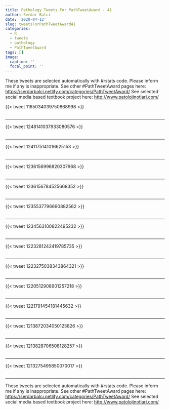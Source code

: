 ```yaml
---
title: Pathology Tweets For PathTweetAward - 41
author: Serdar Balci
date: '2020-04-12'
slug: tweetsForPathTweetAward41
categories:
  - R
  - tweets
  - pathology
  - PathTweetAward
tags: []
image:
  caption: ''
  focal_point: ''
---
```



These tweets are selected automatically with #rstats code. Please inform me if any is inappropriate.
See other #PathTweetAward pages here: https://serdarbalci.netlify.com/categories/PathTweetAward/ 
See selected social media based textbook project here: http://www.patolojinotlari.com/

{{< tweet 1165034039750868998 >}}
<br>
<br>
<hr>
{{< tweet 1248141037933080576 >}}
<br>
<br>
<hr>
{{< tweet 1241175141016625153 >}}
<br>
<br>
<hr>
{{< tweet 1236156996820307968 >}}
<br>
<br>
<hr>
{{< tweet 1236156784525668352 >}}
<br>
<br>
<hr>
{{< tweet 1235537796690882562 >}}
<br>
<br>
<hr>
{{< tweet 1234563100822495232 >}}
<br>
<br>
<hr>
{{< tweet 1223281242419785735 >}}
<br>
<br>
<hr>
{{< tweet 1223275038343864321 >}}
<br>
<br>
<hr>
{{< tweet 1220512908901257218 >}}
<br>
<br>
<hr>
{{< tweet 1221791454181445632 >}}
<br>
<br>
<hr>
{{< tweet 1213872034050125826 >}}
<br>
<br>
<hr>
{{< tweet 1213828706508128257 >}}
<br>
<br>
<hr>
{{< tweet 1213275495850070017 >}}
<br>
<br>
<hr>


These tweets are selected automatically with #rstats code. Please inform me if any is inappropriate.
See other #PathTweetAward pages here: https://serdarbalci.netlify.com/categories/PathTweetAward/ 
See selected social media based textbook project here: http://www.patolojinotlari.com/

